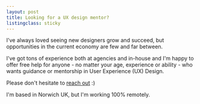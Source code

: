 ```yaml
---
layout: post
title: Looking for a UX design mentor?
listingclass: sticky
---
```


I've always loved seeing new designers grow and succeed, but opportunities in the current economy are few and far between.

I've got tons of experience both at agencies and in-house and I'm happy to offer free help for anyone - no matter your age, experience or ability - who wants guidance or mentorship in User Experience (UX) Design.

Please don't hesitate to [reach out](mailto:ronansprake@gmail.com) :)

I'm based in Norwich UK, but I'm working 100% remotely.
